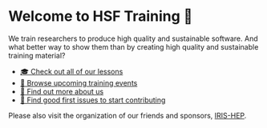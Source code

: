 # Welcome to HSF Training 🤗

We train researchers to produce high quality and sustainable software. And what better way to show them than by creating high quality and sustainable training material?

* [🎓 Check out all of our lessons](https://hepsoftwarefoundation.org/training/curriculum.html)
* [📅 Browse upcoming training events](https://hepsoftwarefoundation.org/Schools/events.html)
* [💬 Find out more about us](https://hepsoftwarefoundation.org/workinggroups/training.html)
* [🐛 Find good first issues to start contributing](https://github.com/issues?q=is%3Aissue+is%3Aopen+archived%3Afalse+sort%3Aupdated-desc+label%3A%22good+first+issue%22+org%3Ahsf-training)

Please also visit the organization of our friends and sponsors, [IRIS-HEP](https://github.com/iris-hep).
